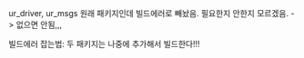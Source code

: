 ur_driver, ur_msgs 원래 패키지인데 빌드에러로 빼놨음. 필요한지 안한지 모르겠음.
-> 없으면 안됨,,,

빌드에러 잡는법: 두 패키지는 나중에 추가해서 빌드한다!!!
